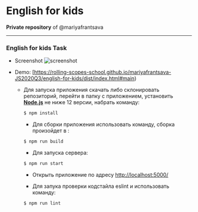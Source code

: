 # English for kids

**Private repository** of @mariyafrantsava
***
### English for kids Task

+ Screenshot
![screenshot](https://github.com/rolling-scopes-school/mariyafrantsava-JS2020Q3/blob/english-for-kids/english-for-kids/screenshot.png)

+ Demo: [https://rolling-scopes-school.github.io/mariyafrantsava-JS2020Q3/english-for-kids/dist/index.html#main) 


  + Для запуска приложения скачать либо склонировать репозиторий, перейти в папку с приложением, установить [**Node.js**](https://nodejs.org/en/) не ниже 12 версии, набрать команду:

    ```bash
    $ npm install
    ```
    + Для сборки приложения использовать команду, сборка произойдет в :
    
     ```bash
    $ npm run build
    ```
    + Для запуска сервера:
    
     ```bash
    $ npm run start
    ```
    
    + Открыть приложение по адресу [http://localhost:5000/](http://localhost:5000/)
    
    + Для запука проверки кодстайла eslint и использовать команду:
     
    ```bash
    $ npm run lint
    ```


